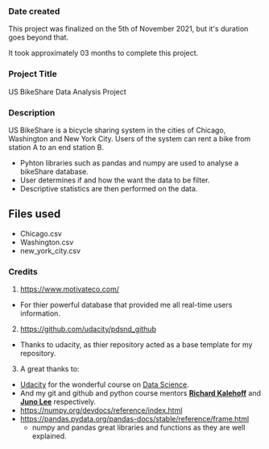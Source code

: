 ### Date created
This project was finalized on the 5th of November 2021, but it's duration goes beyond that.

It took approximately 03 months to complete this project.

### Project Title
US BikeShare Data Analysis Project

### Description
US BikeShare is a bicycle sharing system in the cities of Chicago, Washington and New York City. Users of the system can rent a bike from station A to an end station B.
* Pyhton libraries such as pandas and numpy are used to analyse a bikeShare database.
* User determines if and how the want the data to be filter.
* Descriptive statistics are then performed on the data.
## Files used
* Chicago.csv
* Washington.csv
* new_york_city.csv

### Credits
1. https://www.motivateco.com/
* For thier powerful database that provided me all real-time users information.
2. https://github.com/udacity/pdsnd_github
* Thanks to udacity, as thier repository acted as a base template for my repository.
3. A great thanks to:
* [Udacity](https://www.udacity.com/) for the wonderful course on [Data Science](https://classroom.udacity.com/nanodegrees/nd104/).
* And my git and github and python course mentors [**Richard Kalehoff**](https://github.com/richardkalehoff) and [**Juno Lee**](https://www.linkedin.com/in/junoleelj) respectively.
* https://numpy.org/devdocs/reference/index.html
* https://pandas.pydata.org/pandas-docs/stable/reference/frame.html
  * numpy and pandas great libraries and functions as they are well explained.
